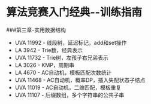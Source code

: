 # 算法竞赛入门经典--训练指南 #

###第三章-实用数据结构

* UVA 11992 - 线段树，延迟标记，add和set操作
* LA 3942   - Trie数，经典表示
* UVA 11732 - Trie树，左孩子右兄弟表示
* LA 3026   - KMP，周期串
* LA 4670   - AC自动机，模板匹配次数统计
* UVA 11468 - AC自动机，概率DP，插入失配状态子结点
* UVA 11019 - AC自动机，二维匹配，模板重复
* UVA 11107 - 后缀数组，多个字符串的公共子串
